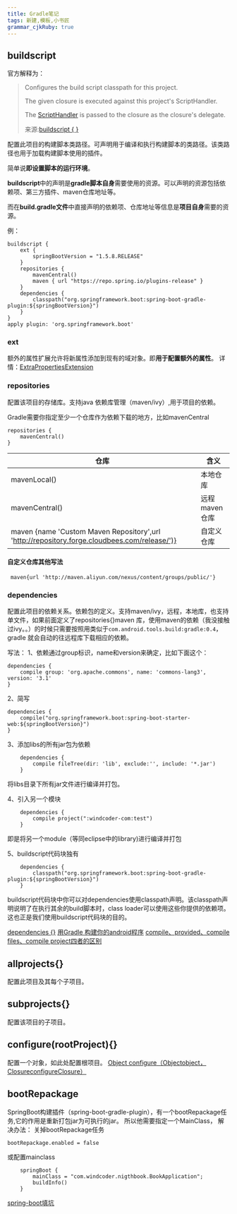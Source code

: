 ```yaml
---
title: Gradle笔记 
tags: 新建,模板,小书匠
grammar_cjkRuby: true
---
```


## buildscript

官方解释为：

> Configures the build script classpath for this project.
> 
> The given closure is executed against this project's ScriptHandler.
> 
> The [ScriptHandler](https://docs.gradle.org/current/javadoc/org/gradle/api/initialization/dsl/ScriptHandler.html) is passed to the closure as the closure's delegate.
>
>来源:[buildscript { }](https://docs.gradle.org/current/dsl/org.gradle.api.Project.html#org.gradle.api.Project:buildscript(groovy.lang.Closure))

配置此项目的构建脚本类路径。可声明用于编译和执行构建脚本的类路径。该类路径也用于加载构建脚本使用的插件。

简单说**即设置脚本的运行环境**。

**buildscript**中的声明是**gradle脚本自身**需要使用的资源。可以声明的资源包括依赖项、第三方插件、maven仓库地址等。

而在**build.gradle文件**中直接声明的依赖项、仓库地址等信息是**项目自身**需要的资源。

例：

```
buildscript {
    ext {
        springBootVersion = "1.5.8.RELEASE"
    }
    repositories {
        mavenCentral()
        maven { url "https://repo.spring.io/plugins-release" }
    }
    dependencies {
        classpath("org.springframework.boot:spring-boot-gradle-plugin:${springBootVersion}")
    }
}
apply plugin: 'org.springframework.boot'
```

### ext
额外的属性扩展允许将新属性添加到现有的域对象。即**用于配置额外的属性**。
详情：[ExtraPropertiesExtension](https://docs.gradle.org/current/dsl/org.gradle.api.plugins.ExtraPropertiesExtension.html)

### repositories
配置该项目的存储库。支持java 依赖库管理（maven/ivy）,用于项目的依赖。

Gradle需要你指定至少一个仓库作为依赖下载的地方，比如mavenCentral
```
repositories {
    mavenCentral()
}
```
|仓库|含义|
|---|---|
|mavenLocal()|本地仓库|
|mavenCentral()|远程maven仓库|
| maven {name 'Custom Maven Repository',url 'http://repository.forge.cloudbees.com/release/')}|自定义仓库|

#### 自定义仓库其他写法
```
 maven{url 'http://maven.aliyun.com/nexus/content/groups/public/'}
```


### dependencies
配置此项目的依赖关系。依赖包的定义。支持maven/ivy，远程，本地库，也支持单文件，如果前面定义了repositories{}maven 库，使用maven的依赖（我没接触过ivy。。）的时候只需要按照用类似于```com.android.tools.build:gradle:0.4```，gradle 就会自动的往远程库下载相应的依赖。

写法：
1、依赖通过group标识，name和version来确定，比如下面这个：
```
dependencies {
    compile group: 'org.apache.commons', name: 'commons-lang3', version: '3.1'
}
```

2、简写

```
dependencies {
    compile("org.springframework.boot:spring-boot-starter-web:${springBootVersion}")
}
```
3、添加libs的所有jar包为依赖
```
    dependencies {
        compile fileTree(dir: 'lib', exclude:'', include: '*.jar')
    }
```
将libs目录下所有jar文件进行编译并打包。

4、引入另一个模块
```
    dependencies {
        compile project(":windcoder-com:test")
    }
```
 即是将另一个module（等同eclipse中的library)进行编译并打包

5、buildscript代码块独有
```
    dependencies {
        classpath("org.springframework.boot:spring-boot-gradle-plugin:${springBootVersion}")
    }
```
buildscript代码块中你可以对dependencies使用classpath声明。该classpath声明说明了在执行其余的build脚本时，class loader可以使用这些你提供的依赖项。这也正是我们使用buildscript代码块的目的。

[dependencies {}](https://docs.gradle.org/current/dsl/org.gradle.api.Project.html#org.gradle.api.Project:repositories(groovy.lang.Closure))
[用Gradle 构建你的android程序](https://www.cnblogs.com/youxilua/archive/2013/05/20/3087935.html)
[compile、provided、compile files、compile project四者的区别](https://blog.csdn.net/xiaoxiaoniaoge/article/details/50519501)

## allprojects{}
配置此项目及其每个子项目。

## subprojects{}
配置该项目的子项目。

## configure(rootProject){}
配置一个对象，如此处配置根项目。
[Object configure（Objectobject，ClosureconfigureClosure）](https://docs.gradle.org/current/dsl/org.gradle.api.Project.html#org.gradle.api.Project:configure(java.lang.Object,%20groovy.lang.Closure))


## bootRepackage
SpringBoot构建插件（spring-boot-gradle-plugin），有一个bootRepackage任务,它的作用是重新打包jar为可执行的jar。
所以他需要指定一个MainClass， 解决办法：
关掉bootRepackage任务
```
bootRepackage.enabled = false
```
或配置mainclass
```
    springBoot {
        mainClass = "com.windcoder.nigthbook.BookApplication";
        buildInfo()
    }
```
[spring-boot填坑](https://blog.csdn.net/buyaore_wo/article/details/78062684)
